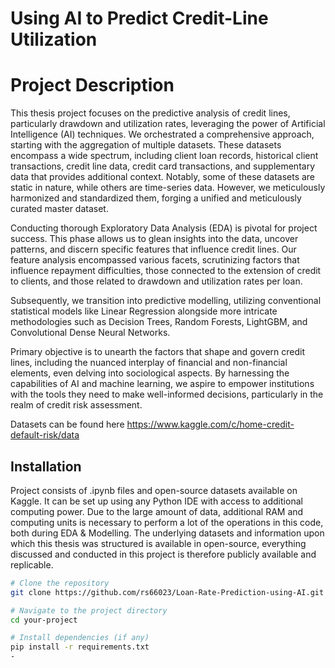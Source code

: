 # Using AI to Predict Credit-Line Utilization	


# Project Description

This thesis project focuses on the predictive analysis of credit lines, particularly drawdown and utilization rates, leveraging the power of Artificial Intelligence (AI) techniques. We orchestrated a comprehensive approach, starting with the aggregation of multiple datasets. These datasets encompass a wide spectrum, including client loan records, historical client transactions, credit line data, credit card transactions, and supplementary data that provides additional context. Notably, some of these datasets are static in nature, while others are time-series data. However, we meticulously harmonized and standardized them, forging a unified and meticulously curated master dataset.

Conducting thorough Exploratory Data Analysis (EDA) is pivotal for project success. This phase allows us to glean insights into the data, uncover patterns, and discern specific features that influence credit lines. Our feature analysis encompassed various facets, scrutinizing factors that influence repayment difficulties, those connected to the extension of credit to clients, and those related to drawdown and utilization rates per loan.

Subsequently, we transition into predictive modelling, utilizing conventional statistical models like Linear Regression alongside more intricate methodologies such as Decision Trees, Random Forests, LightGBM, and Convolutional Dense Neural Networks.

Primary objective is to unearth the factors that shape and govern credit lines, including the nuanced interplay of financial and non-financial elements, even delving into sociological aspects. By harnessing the capabilities of AI and machine learning, we aspire to empower institutions with the tools they need to make well-informed decisions, particularly in the realm of credit risk assessment.

Datasets can be found here https://www.kaggle.com/c/home-credit-default-risk/data



## Installation
Project consists of .ipynb files and open-source datasets available on Kaggle. It can be set up using any Python IDE with access to additional computing power.
Due to the large amount of data, additional RAM and computing units is necessary to perform a lot of the operations in this code, both during EDA & Modelling.
The underlying datasets and information upon which this thesis was structured is available in open-source, everything discussed and conducted in this project is therefore publicly available and replicable.

```bash
# Clone the repository
git clone https://github.com/rs66023/Loan-Rate-Prediction-using-AI.git

# Navigate to the project directory
cd your-project

# Install dependencies (if any)
pip install -r requirements.txt
- 
